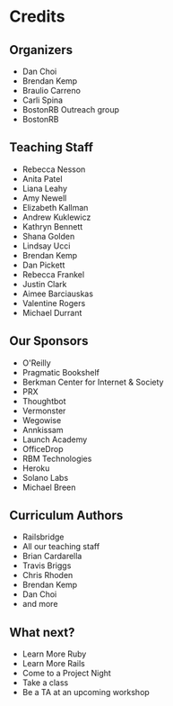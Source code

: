 # Credits
## Organizers
* Dan Choi
* Brendan Kemp
* Braulio Carreno
* Carli Spina
* BostonRB Outreach group
* BostonRB

## Teaching Staff
* Rebecca Nesson 
* Anita Patel 
* Liana Leahy 
* Amy Newell 
* Elizabeth Kallman 
* Andrew Kuklewicz 
* Kathryn Bennett 
* Shana Golden 
* Lindsay Ucci 
* Brendan Kemp 
* Dan Pickett
* Rebecca Frankel 
* Justin Clark 
* Aimee Barciauskas
* Valentine Rogers
* Michael Durrant

## Our Sponsors
* O'Reilly
* Pragmatic Bookshelf
* Berkman Center for Internet & Society
* PRX
* Thoughtbot
* Vermonster
* Wegowise
* Annkissam
* Launch Academy
* OfficeDrop
* RBM Technologies
* Heroku
* Solano Labs
* Michael Breen

## Curriculum Authors
* Railsbridge
* All our teaching staff
* Brian Cardarella
* Travis Briggs
* Chris Rhoden
* Brendan Kemp
* Dan Choi
* and more 

## What next?
* Learn More Ruby
* Learn More Rails
* Come to a Project Night
* Take a class
* Be a TA at an upcoming workshop
